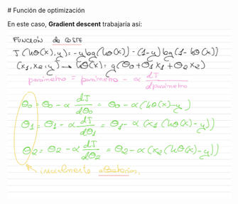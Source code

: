 # Función de optimización

En este caso, **Gradient descent** trabajaría así:
![alt text](image-12.png)


